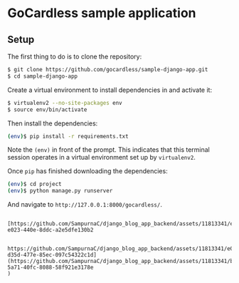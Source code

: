 # GoCardless sample application

## Setup

The first thing to do is to clone the repository:

```sh
$ git clone https://github.com/gocardless/sample-django-app.git
$ cd sample-django-app
```

Create a virtual environment to install dependencies in and activate it:

```sh
$ virtualenv2 --no-site-packages env
$ source env/bin/activate
```

Then install the dependencies:

```sh
(env)$ pip install -r requirements.txt
```
Note the `(env)` in front of the prompt. This indicates that this terminal
session operates in a virtual environment set up by `virtualenv2`.

Once `pip` has finished downloading the dependencies:


```sh
(env)$ cd project
(env)$ python manage.py runserver
```
And navigate to `http://127.0.0.1:8000/gocardless/`.
```

[https://github.com/SampurnaC/django_blog_app_backend/assets/11813341/e568bf46-e023-440e-8ddc-a2e5dfe130b2


https://github.com/SampurnaC/django_blog_app_backend/assets/11813341/e01688dd-d35d-477e-85ec-097c54322c1d](https://github.com/SampurnaC/django_blog_app_backend/assets/11813341/bc88b29e-5a71-40fc-8088-58f921e3178e
)



